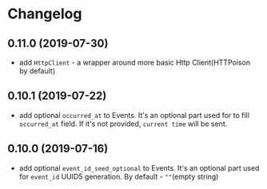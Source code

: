 # Changelog

## 0.11.0 (2019-07-30)
* add `HttpClient` - a wrapper around more basic Http Client(HTTPoison by default)

## 0.10.1 (2019-07-22)
* add optional `occurred_at` to Events. 
It's an optional part used for to fill `occurred_at` field. If it's not provided, `current time` will be sent.

## 0.10.0 (2019-07-16)
* add optional `event_id_seed_optional` to Events. 
It's an optional part used for `event_id` UUID5 generation. By default - `""`(empty string)